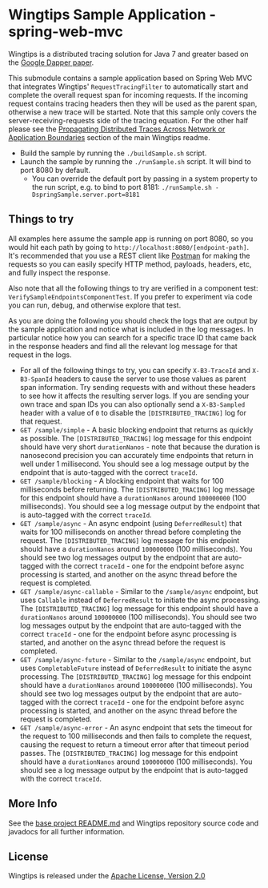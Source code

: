 # Wingtips Sample Application - spring-web-mvc

Wingtips is a distributed tracing solution for Java 7 and greater based on the 
[Google Dapper paper](http://static.googleusercontent.com/media/research.google.com/en/us/pubs/archive/36356.pdf).

This submodule contains a sample application based on Spring Web MVC that integrates Wingtips' `RequestTracingFilter` to
automatically start and complete the overall request span for incoming requests. If the incoming request contains 
tracing headers then they will be used as the parent span, otherwise a new trace will be started. Note that this sample 
only covers the server-receiving-requests side of the tracing equation. For the other half please see the 
[Propagating Distributed Traces Across Network or Application Boundaries](../../README.md#propagating_traces) section 
of the main Wingtips readme.
 
* Build the sample by running the `./buildSample.sh` script.
* Launch the sample by running the `./runSample.sh` script. It will bind to port 8080 by default. 
    * You can override the default port by passing in a system property to the run script, 
    e.g. to bind to port 8181: `./runSample.sh -DspringSample.server.port=8181`
 
## Things to try
 
All examples here assume the sample app is running on port 8080, so you would hit each path by going to 
`http://localhost:8080/[endpoint-path]`. It's recommended that you use a REST client like 
[Postman](https://www.getpostman.com/) for making the requests so you can easily specify HTTP method, payloads, headers, 
etc, and fully inspect the response.

Also note that all the following things to try are verified in a component test: `VerifySampleEndpointsComponentTest`. 
If you prefer to experiment via code you can run, debug, and otherwise explore that test. 

As you are doing the following you should check the logs that are output by the sample application and notice what is 
included in the log messages. In particular notice how you can search for a specific trace ID that came back in the
response headers and find all the relevant log message for that request in the logs. 
 
* For all of the following things to try, you can specify `X-B3-TraceId` and `X-B3-SpanId` headers to cause the server
to use those values as parent span information. Try sending requests with and without these headers to see how it
affects the resulting server logs. If you are sending your own trace and span IDs you can also optionally send a 
`X-B3-Sampled` header with a value of `0` to disable the `[DISTRIBUTED_TRACING]` log for that request. 
* `GET /sample/simple` - A basic blocking endpoint that returns as quickly as possible. The `[DISTRIBUTED_TRACING]` 
log message for this endpoint should have very short `durationNanos` - note that because the duration is nanosecond
precision you can accurately time endpoints that return in well under 1 millisecond. You should see a log message 
output by the endpoint that is auto-tagged with the correct `traceId`.
* `GET /sample/blocking` - A blocking endpoint that waits for 100 milliseconds before returning. The 
`[DISTRIBUTED_TRACING]` log message for this endpoint should have a `durationNanos` around `100000000` (100 
milliseconds). You should see a log message output by the endpoint that is auto-tagged with the correct `traceId`.
* `GET /sample/async` - An async endpoint (using `DeferredResult`) that waits for 100 milliseconds on another thread before 
completing the request. The `[DISTRIBUTED_TRACING]` log message for this endpoint should have a `durationNanos` around 
`100000000` (100 milliseconds). You should see two log messages output by the endpoint that are auto-tagged with the 
correct `traceId` - one for the endpoint before async processing is started, and another on the async thread before
the request is completed.
* `GET /sample/async-callable` - Similar to the `/sample/async` endpoint, but uses `Callable` instead of 
`DeferredResult` to initiate the async processing. The `[DISTRIBUTED_TRACING]` log message for this endpoint should 
have a `durationNanos` around `100000000` (100 milliseconds). You should see two log messages output by the endpoint 
that are auto-tagged with the correct `traceId` - one for the endpoint before async processing is started, and another 
on the async thread before the request is completed.
* `GET /sample/async-future` - Similar to the `/sample/async` endpoint, but uses `CompletableFuture` instead of 
`DeferredResult` to initiate the async processing. The `[DISTRIBUTED_TRACING]` log message for this endpoint should
have a `durationNanos` around `100000000` (100 milliseconds). You should see two log messages output by the endpoint
that are auto-tagged with the correct `traceId` - one for the endpoint before async processing is started, and another
on the async thread before the request is completed.
* `GET /sample/async-error` - An async endpoint that sets the timeout for the request to 100 milliseconds 
and then fails to complete the request, causing the request to return a timeout error after that timeout period
passes. The `[DISTRIBUTED_TRACING]` log message for this endpoint should have a `durationNanos` around `100000000` 
(100 milliseconds). You should see a log message output by the endpoint that is auto-tagged with the correct `traceId`.

## More Info

See the [base project README.md](../../README.md) and Wingtips repository source code and javadocs for all further 
information.

## License

Wingtips is released under the [Apache License, Version 2.0](http://www.apache.org/licenses/LICENSE-2.0)
